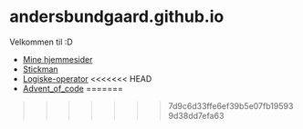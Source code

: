 # andersbundgaard.github.io
Velkommen til :D
 
- [Mine hjemmesider](website/)
- [Stickman](stickman/)
- [Logiske-operator](logisk-operator/)
<<<<<<< HEAD
- [Advent_of_code](advent_of_code/)
=======
>>>>>>> 7d9c6d33ffe6ef39b5e07fb195939d38dd7efa63
